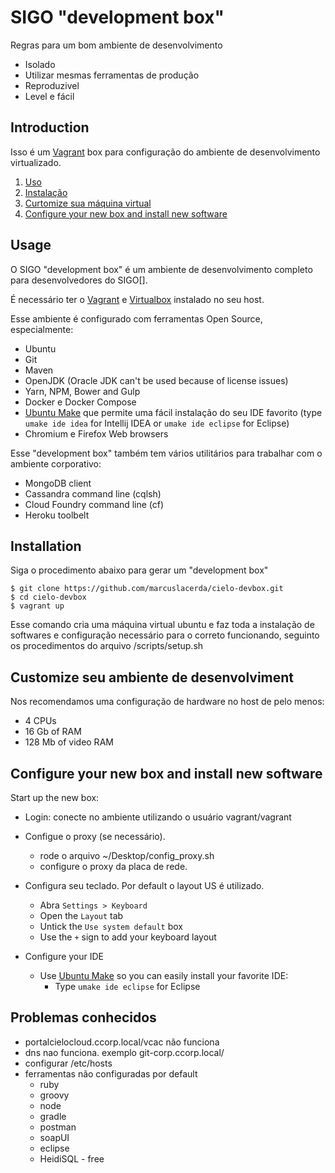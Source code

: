 # SIGO "development box"
Regras para um bom ambiente de desenvolvimento
* Isolado
* Utilizar mesmas ferramentas de produção
* Reproduzivel
* Level e fácil

## Introduction

Isso é um [Vagrant](https://www.vagrantup.com/) box para configuração do ambiente de desenvolvimento virtualizado.

1. [Uso](#usage)
2. [Instalação](#setup)
3. [Curtomize sua máquina virtual](#customize)
4. [Configure your new box and install new software](#configure)

## <a name="usage"></a> Usage

O SIGO "development box" é um ambiente de desenvolvimento completo para desenvolvedores do SIGO[].

É necessário ter o [Vagrant](https://www.vagrantup.com/) e [Virtualbox](www.virtualbox.org) instalado no seu host.

Esse ambiente é configurado com ferramentas Open Source, especialmente:

- Ubuntu
- Git
- Maven
- OpenJDK (Oracle JDK can't be used because of license issues)
- Yarn, NPM, Bower and Gulp
- Docker e Docker Compose
- [Ubuntu Make](https://wiki.ubuntu.com/ubuntu-make) que permite uma fácil instalação do seu IDE favorito (type `umake ide idea` for Intellij IDEA or `umake ide eclipse` for Eclipse)
- Chromium e Firefox Web browsers

Esse "development box" também tem vários utilitários para trabalhar com o ambiente corporativo:

- MongoDB client
- Cassandra command line (cqlsh)
- Cloud Foundry command line (cf)
- Heroku toolbelt

## <a name="setup"></a> Installation

Siga o procedimento abaixo para gerar um "development box"


```shell
$ git clone https://github.com/marcuslacerda/cielo-devbox.git
$ cd cielo-devbox
$ vagrant up
```
Esse comando cria uma máquina virtual ubuntu e faz toda a instalação de softwares e configuração necessário para o correto funcionando, seguinto os procedimentos do arquivo /scripts/setup.sh

## <a name="customize"></a> Customize seu ambiente de desenvolviment

Nos recomendamos uma configuração de hardware no host de pelo menos:
- 4 CPUs
- 16 Gb of RAM
- 128 Mb of video RAM

## <a name="configure"></a> Configure your new box and install new software

Start up the new box:

- Login: conecte no ambiente utilizando o usuário vagrant/vagrant

- Configue o proxy (se necessário).
  - rode o arquivo ~/Desktop/config_proxy.sh
  - configure o proxy da placa de rede.

- Configura seu teclado. Por default o layout US é utilizado.
  - Abra `Settings > Keyboard`
  - Open the `Layout` tab
  - Untick the `Use system default` box
  - Use the `+` sign to add your keyboard layout

- Configure your IDE
  - Use [Ubuntu Make](https://wiki.ubuntu.com/ubuntu-make) so you can easily install your favorite IDE:
    - Type `umake ide eclipse` for Eclipse

## Problemas conhecidos
- portalcielocloud.ccorp.local/vcac não funciona
- dns nao funciona. exemplo git-corp.ccorp.local/
- configurar /etc/hosts
- ferramentas não configuradas por default
  - ruby
  - groovy
  - node
  - gradle
  - postman
  - soapUI
  - eclipse
  - HeidiSQL - free
